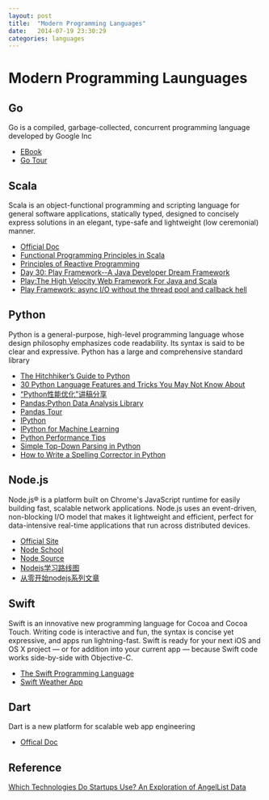 ```yaml
---
layout: post
title:  "Modern Programming Languages"
date:   2014-07-19 23:30:29
categories: languages
---
```


# Modern Programming Launguages

## Go

Go is a compiled, garbage-collected, concurrent programming language developed by Google Inc

* [EBook](http://www.golang-book.com/)
* [Go Tour](http://tour.golang.org/#1)


## Scala

Scala is an object-functional programming and scripting language for general software applications, statically typed, designed to concisely express solutions in an elegant, type-safe and lightweight (low ceremonial) manner.

* [Official Doc](http://www.scala-lang.org/documentation/getting-started.html)
* [Functional Programming Principles in Scala](https://www.coursera.org/course/progfun)
* [Principles of Reactive Programming](https://www.coursera.org/course/reactive)
* [Day 30: Play Framework--A Java Developer Dream Framework](https://www.openshift.com/blogs/day-30-play-framework-a-java-developer-dream-framework)
* [Play:The High Velocity Web Framework For Java and Scala](https://www.playframework.com/)
* [Play Framework: async I/O without the thread pool and callback hell](https://engineering.linkedin.com/play/play-framework-async-io-without-thread-pool-and-callback-hell)


## Python

Python is a general-purpose, high-level programming language whose design philosophy emphasizes code readability. Its syntax is said to be clear and expressive. Python has a large and comprehensive standard library

* [The Hitchhiker’s Guide to Python](http://docs.python-guide.org/en/latest/)
* [30 Python Language Features and Tricks You May Not Know About](http://sahandsaba.com/thirty-python-language-features-and-tricks-you-may-not-know.html)
* [“Python性能优化”讲稿分享](http://blog.csdn.net/gzlaiyonghao/article/details/2239445)
* [Pandas:Python Data Analysis Library](http://pandas.pydata.org/)
* [Pandas Tour](http://nbviewer.ipython.org/gist/wesm/4757075/PandasTour.ipynb)
* [IPython](https://blog.safaribooksonline.com/2014/02/12/using-shell-commands-effectively-ipython/)
* [IPython for Machine Learning](https://github.com/ResearchComputing/Meetup-Fall-2013/tree/master/python)
* [Python Performance Tips](http://blog.monitis.com/2012/02/13/python-performance-tips-part-1/)
* [Simple Top-Down Parsing in Python](http://effbot.org/zone/simple-top-down-parsing.htm)
* [How to Write a Spelling Corrector in Python](http://norvig.com/spell-correct.html)

## Node.js

Node.js® is a platform built on Chrome's JavaScript runtime for easily building fast, scalable network applications. Node.js uses an event-driven, non-blocking I/O model that makes it lightweight and efficient, perfect for data-intensive real-time applications that run across distributed devices.

* [Official Site](http://nodejs.org/)
* [Node School](http://nodeschool.io/)
* [Node Source](https://nodesource.com/blog)
* [Nodejs学习路线图](http://blog.fens.me/nodejs-roadmap/)
* [从零开始nodejs系列文章](http://blog.fens.me/series-nodejs/)

## Swift

Swift is an innovative new programming language for Cocoa and Cocoa Touch. Writing code is interactive and fun, the syntax is concise yet expressive, and apps run lightning-fast. Swift is ready for your next iOS and OS X project — or for addition into your current app — because Swift code works side-by-side with Objective-C.

* [The Swift Programming Language](https://developer.apple.com/library/prerelease/ios/documentation/Swift/Conceptual/Swift_Programming_Language/)
* [Swift Weather App](http://www.imooc.com/learn/149)


## Dart

Dart is a new platform for scalable web app engineering

* [Offical Doc](https://www.dartlang.org/)

## Reference

[Which Technologies Do Startups Use? An Exploration of AngelList Data](http://codingvc.com/which-technologies-do-startups-use-an-exploration-of-angellist-data)